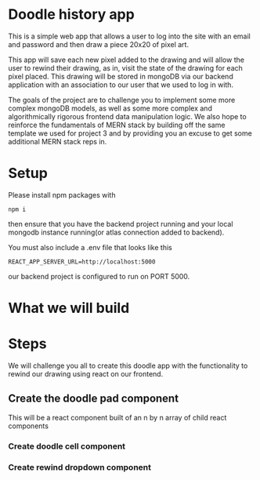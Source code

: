 # Doodle history app

This is a simple web app that allows a user to log into the site with an email and password and then draw a piece 20x20 of pixel art. 

This app will save each new pixel added to the drawing and will allow the user to rewind their drawing, as in, visit the state of the drawing for each pixel placed. This drawing will be stored in mongoDB via our backend application with an association to our user that we used to log in with. 

The goals of the project are to challenge you to implement some more complex mongoDB models, as well as some more complex and algorithmically rigorous frontend data manipulation logic. We also hope to reinforce the fundamentals of MERN stack by building off the same template we used for project 3 and by providing you an excuse to get some additional MERN stack reps in. 

# Setup

Please install npm packages with 

```
npm i
```

then ensure that you have the backend project running and your local mongodb instance running(or atlas connection added to backend).

You must also include a .env file that looks like this 

```
REACT_APP_SERVER_URL=http://localhost:5000
```

our backend project is configured to run on PORT 5000. 

# What we will build



# Steps

We will challenge you all to create this doodle app with the functionality to rewind our drawing using react on our frontend. 

## Create the doodle pad component

This will be a react component built of an n by n array of child react components

### Create doodle cell component

### Create rewind dropdown component